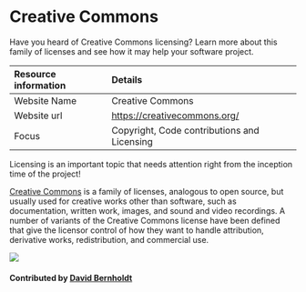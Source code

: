 # Creative Commons
Have you heard of Creative Commons licensing? Learn more about this family of licenses and see how it may help your software project.

**Resource information** | **Details** 
:--- | :--- 
Website Name  | Creative Commons
Website url  | https://creativecommons.org/
Focus | Copyright, Code contributions and Licensing

Licensing is an important topic that needs attention right from the inception time of the project!

[Creative Commons](https://creativecommons.org/) is a family of licenses, analogous to open source, but usually used for creative works other than software, such as documentation, written work, images, and sound and video recordings.  A number of variants of the Creative Commons license have been defined that give the licensor control of how they want to handle attribution, derivative works, redistribution, and commercial use.

<img src='https://github.com/betterscientificsoftware/images/blob/master/Logo-class_creativecommons.jpg' class='logo' />

<!--- Too large
![alt text](https://mirrors.creativecommons.org/presskit/logos/cc.logo.large.png "Creative Commons Logo")
--->

#### Contributed by [David Bernholdt](http://github.com/bernhold "David Bernholdt")

<!---
Publish: yes
Categories: collaboration
Topics: licensing
Tags: website
Level: 2
Prerequisites: defaults
Aggregate: none
--->
